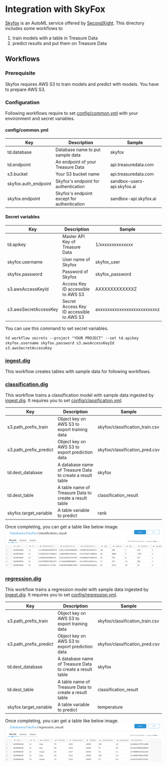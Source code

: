 # Integration with SkyFox
[Skyfox](https://skyfox.ai/) is an AutoML service offered by [SecondXight](https://www.sxi.co.jp/).
This directory includes some workflows to 
1. train models with a table in Treasure Data
2. predict results and put them on Treasure Data

## Workflows

### Prerequisite
Skyfox requires AWS S3 to train models and predict with models. You have to prepare AWS S3.

### Configuration
Following workflows require to set [config/common.yml](./config/common.yml) with your environment and secret variables.

#### config/common.yml
|Key|Description|Sample|
|--|--|--|
|td.database|Database name to put sample data|skyfox|
|td.endpoint|An endpoint of your Treasure Data|api.treasuredata.com|
|s3.bucket|Your S3 bucket name|api.treasuredata.com|
|skyfox.auth_endpoint|Skyfox's endpoint for authentication|sandbox-users-api.skyfox.ai|
|skyfox.endpoint|Skyfox's endpoint except for authentication| sandbox-api.skyfox.ai|

#### Secret variables
|Key|Description|Sample|
|--|--|--|
|td.apikey|Master API Key of Treasure Data|1/xxxxxxxxxxxxxx|
|skyfox.username|User name of Skyfox|skyfox_user|
|skyfox.password|Password of Skyfox|skyfox_password|
|s3.awsAccessKeyId|Access Key ID accessible to AWS S3|AXXXXXXXXXXXXZ|
|s3.awsSecretAccessKey|Secret Access Key ID accessible to AWS S3|axxxxxxxxxxxxxxxxxxxxxxxxxz|

You can use this command to set secret variables.
```
td workflow secrets --project "YOUR PROJECT" --set td.apikey skyfox.username skyfox.password s3.awsAccessKeyId s3.awsSecretAccessKey
```

### [ingest.dig](./ingest.dig)
This workflow creates tables with sample data for following workflows.

### [classification.dig](./classification.dig)
This workflow trains a classification model with sample data ingested by [ingest.dig](./ingest.dig).
It requires you to set [config/classification.yml](./config/classification.yml).

|Key|Description|Sample|
|--|--|--|
|s3.path_prefix_train|Object key on AWS S3 to export training data|skyfox/classification_train.csv|
|s3.path_prefix_predict|Object key on AWS S3 to export prediction data|skyfox/classification_pred.csv|
|td.dest_database|A database name of Treasure Data to create a result table|skyfox|
|td.dest_table|A table name of Treasure Data to create a result table|classification_result|
|skyfox.target_variable|A table variable to predict|rank|

Once completing, you can get a table like below image.
![classification_result](./images/classification_result.png)

### [regression.dig](./regression.dig)
This workflow trains a regression model with sample data ingested by [ingest.dig](./ingest.dig).
It requires you to set [config/regression.yml](./config/regression.yml).

|Key|Description|Sample|
|--|--|--|
|s3.path_prefix_train|Object key on AWS S3 to export training data|skyfox/classification_train.csv|
|s3.path_prefix_predict|Object key on AWS S3 to export prediction data|skyfox/classification_pred.csv|
|td.dest_database|A database name of Treasure Data to create a result table|skyfox|
|td.dest_table|A table name of Treasure Data to create a result table|classification_result|
|skyfox.target_variable|A table variable to predict|temperature|

Once completing, you can get a table like below image.
![regression_result](./images/regression_result.png)

